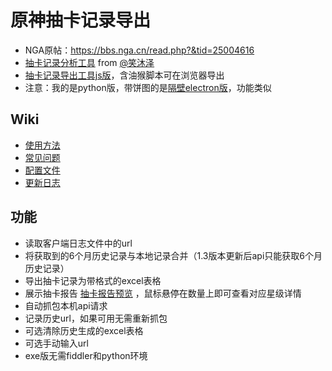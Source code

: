 # 原神抽卡记录导出
 - NGA原帖：https://bbs.nga.cn/read.php?&tid=25004616
 - [抽卡记录分析工具](https://voderl.github.io/genshin-gacha-analyzer/) from [@笑沐泽](https://bbs.nga.cn/read.php?tid=25004616&page=16#pid491033187Anchor)
 - [抽卡记录导出工具js版](https://github.com/sunfkny/genshin-gacha-export-js)，含油猴脚本可在浏览器导出
 - 注意：我的是python版，带饼图的是[隔壁electron版](https://github.com/biuuu/genshin-gacha-export)，功能类似

## Wiki
 - [使用方法](https://github.com/sunfkny/genshin-gacha-export/wiki/%E4%BD%BF%E7%94%A8%E6%96%B9%E6%B3%95)
 - [常见问题](https://github.com/sunfkny/genshin-gacha-export/wiki/%E5%B8%B8%E8%A7%81%E9%97%AE%E9%A2%98)
 - [配置文件](https://github.com/sunfkny/genshin-gacha-export/wiki/%E9%85%8D%E7%BD%AE%E6%96%87%E4%BB%B6)
 - [更新日志](https://github.com/sunfkny/genshin-gacha-export/wiki/%E6%9B%B4%E6%96%B0%E6%97%A5%E5%BF%97)

## 功能
 - 读取客户端日志文件中的url
 - 将获取到的6个月历史记录与本地记录合并（1.3版本更新后api只能获取6个月历史记录）
 - 导出抽卡记录为带格式的excel表格
 - 展示抽卡报告 [抽卡报告预览](抽卡报告.md) ，鼠标悬停在数量上即可查看对应星级详情
 - 自动抓包本机api请求
 - 记录历史url，如果可用无需重新抓包
 - 可选清除历史生成的excel表格
 - 可选手动输入url
 - exe版无需fiddler和python环境
